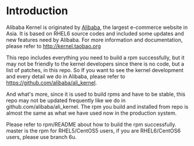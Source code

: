 Introduction
============

Alibaba Kernel is originated by [Alibaba](http://en.wikipedia.org/wiki/Alibaba_Group), the largest e-commerce website in Asia. It is based on RHEL6 source codes and included some updates and new features need by Alibaba.
For more information and documentation, please refer to
http://kernel.taobao.org

This repo includes everything you need to build a rpm successfully, but it may not be friendly to the kernel developers since there is no code, but a list of patches, in this repo. So If you want to see the kernel development and every detail we do in Alibaba, please refer to
https://github.com/alibaba/ali_kernel.

And what's more, since it is used to build rpms and have to be stable, this repo may not be updated frequently like we do in github.com/alibaba/ali_kernel. The rpm you build and installed from repo is almost the same as what we have used now in the production system.

Please refer to rpm/README about how to build the rpm successfully.
master is the rpm for RHEL5/CentOS5 users, if you are RHEL6/CentOS6 users, please use branch 6u.
